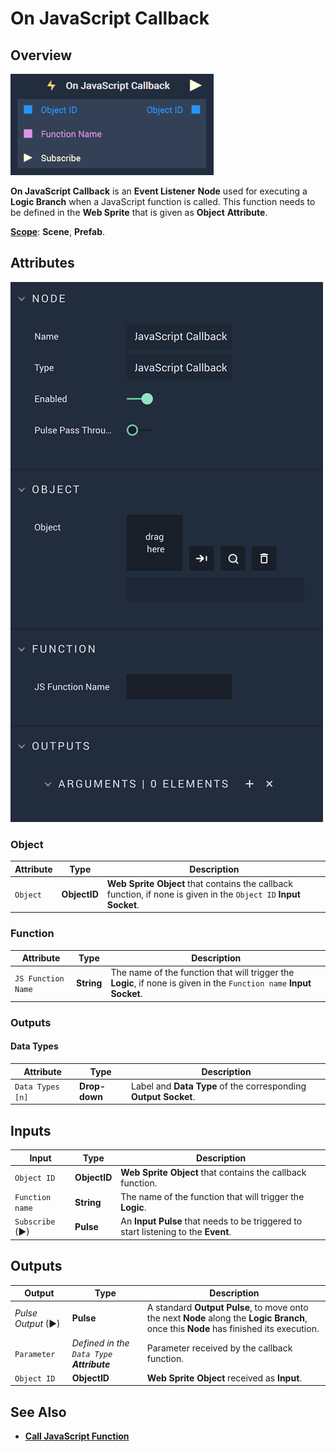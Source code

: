# On JavaScript Callback

## Overview

![The On JavaScript Callback Node.](../../../.gitbook/assets/onjavascriptcallbackupdatedimage.png)

**On JavaScript Callback** is an **Event Listener** **Node** used for executing a **Logic Branch** when a JavaScript function is called. This function needs to be defined in the **Web Sprite** that is given as **Object** **Attribute**.

[**Scope**](../../overview.md#scopes): **Scene**, **Prefab**.

## Attributes

![The On JavaScript Callback Node.](<../../../.gitbook/assets/javascriptcallbackattributes - Copy.png>)

### Object

| Attribute | Type         | Description                                                                                                          |
| --------- | ------------ | -------------------------------------------------------------------------------------------------------------------- |
| `Object`  | **ObjectID** | **Web Sprite** **Object** that contains the callback function, if none is given in the `Object ID` **Input Socket**. |

### Function

| Attribute          | Type       | Description                                                                                                         |
| ------------------ | ---------- | ------------------------------------------------------------------------------------------------------------------- |
| `JS Function Name` | **String** | The name of the function that will trigger the **Logic**, if none is given in the `Function name` **Input Socket**. |

### Outputs

#### Data Types

| Attribute        | Type          | Description                                                         |
| ---------------- | ------------- | ------------------------------------------------------------------- |
| `Data Types [n]` | **Drop-down** | Label and **Data Type** of the corresponding **Output** **Socket**. |

## Inputs

| Input           | Type         | Description                                                                        |
| --------------- | ------------ | ---------------------------------------------------------------------------------- |
| `Object ID`     | **ObjectID** | **Web Sprite** **Object** that contains the callback function.                     |
| `Function name` | **String**   | The name of the function that will trigger the **Logic**.                          |
| `Subscribe` (►) | **Pulse**    | An **Input Pulse** that needs to be triggered to start listening to the **Event**. |

## Outputs

| Output             | Type                                         | Description                                                                                                                            |
| ------------------ | -------------------------------------------- | -------------------------------------------------------------------------------------------------------------------------------------- |
| _Pulse Output_ (►) | **Pulse**                                    | A standard **Output Pulse**, to move onto the next **Node** along the **Logic Branch**, once this **Node** has finished its execution. |
| `Parameter`        | _Defined in the `Data Type`_ _**Attribute**_ | Parameter received by the callback function.                                                                                           |
| `Object ID`        | **ObjectID**                                 | **Web Sprite** **Object** received as **Input**.                                                                                       |

## See Also

* [**Call JavaScript Function**](../../web/call-javascript-function.md)
